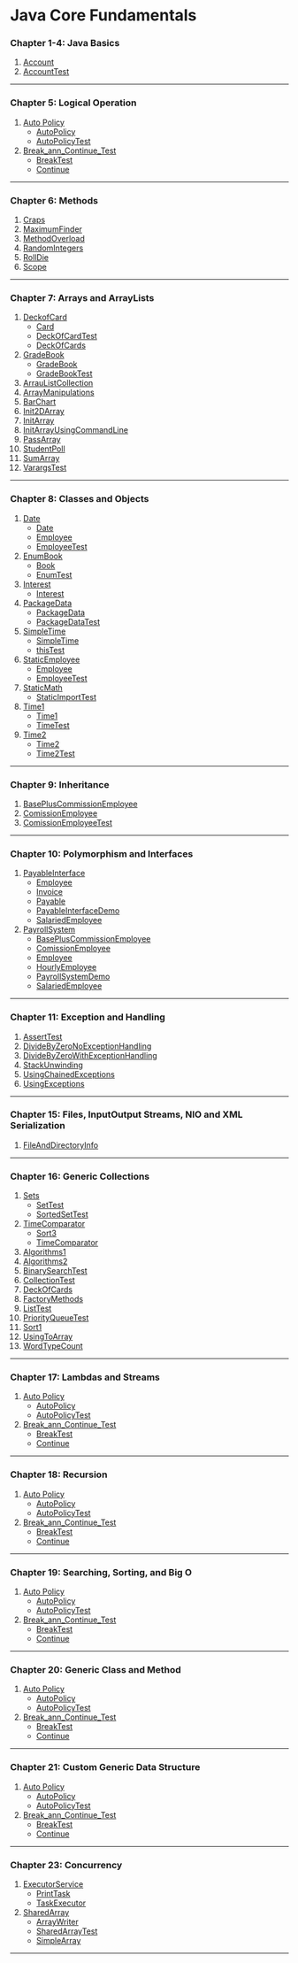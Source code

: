 # Java Core Fundamentals
### Chapter 1-4: Java Basics
1. [Account](https://github.com/henry226/Java-Core-Fundamentals/blob/master/Chapter1-4%20(Java%20Basics)/Account/Account.java)
2. [AccountTest](https://github.com/henry226/Java-Core-Fundamentals/blob/master/Chapter1-4%20(Java%20Basics)/Account/AccountTest.java)

---

### Chapter 5: Logical Operation
1. [Auto Policy](https://github.com/henry226/Java-Core-Fundamentals/tree/master/Chapter5%20(Logical%20Operators)/AutoPolicy)
    * [AutoPolicy](https://github.com/henry226/Java-Core-Fundamentals/blob/master/Chapter5%20(Logical%20Operators)/AutoPolicy/AutoPolicy.java)
    * [AutoPolicyTest](https://github.com/henry226/Java-Core-Fundamentals/blob/master/Chapter5%20(Logical%20Operators)/AutoPolicy/AutoPolicyTest.java)
2. [Break_ann_Continue_Test](https://github.com/henry226/Java-Core-Fundamentals/tree/master/Chapter5%20(Logical%20Operators)/Break_and_Continue_Test)
    * [BreakTest](https://github.com/henry226/Java-Core-Fundamentals/blob/master/Chapter5%20(Logical%20Operators)/Break_and_Continue_Test/BreakTest.java)
    * [Continue](https://github.com/henry226/Java-Core-Fundamentals/blob/master/Chapter5%20(Logical%20Operators)/Break_and_Continue_Test/ContinueTest.java)

---

### Chapter 6: Methods
1. [Craps](https://github.com/henry226/Java/blob/master/Chapter6%20(Methods)/Craps.java)
2. [MaximumFinder](https://github.com/henry226/Java/blob/master/Chapter6%20(Methods)/MaximumFinder.java)
3. [MethodOverload](https://github.com/henry226/Java/blob/master/Chapter6%20(Methods)/MethodOverload.java)
4. [RandomIntegers](https://github.com/henry226/Java/blob/master/Chapter6%20(Methods)/RandomIntegers.java)
5. [RollDie](https://github.com/henry226/Java/blob/master/Chapter6%20(Methods)/RollDie.java)
6. [Scope](https://github.com/henry226/Java/blob/master/Chapter6%20(Methods)/Scope.java)

---

### Chapter 7: Arrays and ArrayLists
1. [DeckofCard](https://github.com/henry226/Java/tree/master/Chapter7%20(Arrays%20and%20ArrayLists)/DeckofCard)
	* [Card](https://github.com/henry226/Java/blob/master/Chapter7%20(Arrays%20and%20ArrayLists)/DeckofCard/Card.java)
	* [DeckOfCardTest](https://github.com/henry226/Java/blob/master/Chapter7%20(Arrays%20and%20ArrayLists)/DeckofCard/DeckOfCardTest.java)
	* [DeckOfCards](https://github.com/henry226/Java/blob/master/Chapter7%20(Arrays%20and%20ArrayLists)/DeckofCard/DeckOfCards.java)
2. [GradeBook](https://github.com/henry226/Java/tree/master/Chapter7%20(Arrays%20and%20ArrayLists)/GradeBook)
	* [GradeBook](https://github.com/henry226/Java/blob/master/Chapter7%20(Arrays%20and%20ArrayLists)/GradeBook/GradeBook.java)
	* [GradeBookTest](https://github.com/henry226/Java/blob/master/Chapter7%20(Arrays%20and%20ArrayLists)/GradeBook/GradeBookTest.java)
3. [ArrauListCollection](https://github.com/henry226/Java/blob/master/Chapter7%20(Arrays%20and%20ArrayLists)/ArrauListCollection.java)
4. [ArrayManipulations](https://github.com/henry226/Java/blob/master/Chapter7%20(Arrays%20and%20ArrayLists)/ArrayManipulations.java)
5. [BarChart](https://github.com/henry226/Java/blob/master/Chapter7%20(Arrays%20and%20ArrayLists)/BarChart.java)
6. [Init2DArray](https://github.com/henry226/Java/blob/master/Chapter7%20(Arrays%20and%20ArrayLists)/Init2DArray.java)
7. [InitArray](https://github.com/henry226/Java/blob/master/Chapter7%20(Arrays%20and%20ArrayLists)/InitArray.java)
8. [InitArrayUsingCommandLine](https://github.com/henry226/Java/blob/master/Chapter7%20(Arrays%20and%20ArrayLists)/InitArrayUsingCommandLine.java)
9. [PassArray](https://github.com/henry226/Java/blob/master/Chapter7%20(Arrays%20and%20ArrayLists)/PassArray.java)
10. [StudentPoll](https://github.com/henry226/Java/blob/master/Chapter7%20(Arrays%20and%20ArrayLists)/StudentPoll.java)
11. [SumArray](https://github.com/henry226/Java/blob/master/Chapter7%20(Arrays%20and%20ArrayLists)/SumArray.java)
12. [VarargsTest](https://github.com/henry226/Java/blob/master/Chapter7%20(Arrays%20and%20ArrayLists)/VarargsTest.java)

---

### Chapter 8: Classes and Objects
1. [Date](https://github.com/henry226/Java/tree/master/Chapter8%20(Classes%20and%20Objects)/Date)
    * [Date](https://github.com/henry226/Java/blob/master/Chapter8%20(Classes%20and%20Objects)/Date/Date.java)
    * [Employee](https://github.com/henry226/Java/blob/master/Chapter8%20(Classes%20and%20Objects)/Date/Employee.java)
    * [EmployeeTest](https://github.com/henry226/Java/blob/master/Chapter8%20(Classes%20and%20Objects)/Date/EmployeeTest.java)
2. [EnumBook](https://github.com/henry226/Java/tree/master/Chapter8%20(Classes%20and%20Objects)/EnumBook)
    * [Book](https://github.com/henry226/Java/blob/master/Chapter8%20(Classes%20and%20Objects)/EnumBook/Book.java)
    * [EnumTest](https://github.com/henry226/Java/blob/master/Chapter8%20(Classes%20and%20Objects)/EnumBook/EnumTest.java)
3. [Interest](https://github.com/henry226/Java/tree/master/Chapter8%20(Classes%20and%20Objects)/Interest)
    * [Interest](https://github.com/henry226/Java/blob/master/Chapter8%20(Classes%20and%20Objects)/Interest/Interest.java)
4. [PackageData](https://github.com/henry226/Java/tree/master/Chapter8%20(Classes%20and%20Objects)/PackageData)
    * [PackageData](https://github.com/henry226/Java/blob/master/Chapter8%20(Classes%20and%20Objects)/PackageData/PackageDataTest.java)
    * [PackageDataTest ](https://github.com/henry226/Java-Core-Fundamentals/blob/master/Chapter5%20(Logical%20Operators)/Break_and_Continue_Test/ContinueTest.java)
5. [SimpleTime](https://github.com/henry226/Java/tree/master/Chapter8%20(Classes%20and%20Objects)/SimpleTime)
    * [SimpleTime](https://github.com/henry226/Java/blob/master/Chapter8%20(Classes%20and%20Objects)/SimpleTime/SimpleTime.java)
    * [thisTest](https://github.com/henry226/Java/blob/master/Chapter8%20(Classes%20and%20Objects)/SimpleTime/thisTest.java)
6. [StaticEmployee](https://github.com/henry226/Java-Core-Fundamentals/tree/master/Chapter5%20(Logical%20Operators)/Break_and_Continue_Test)
    * [Employee](https://github.com/henry226/Java/blob/master/Chapter8%20(Classes%20and%20Objects)/StaticEmployee/Employee.java)
    * [EmployeeTest](https://github.com/henry226/Java/blob/master/Chapter8%20(Classes%20and%20Objects)/StaticEmployee/EmployeeTest.java)
7. [StaticMath](https://github.com/henry226/Java-Core-Fundamentals/tree/master/Chapter5%20(Logical%20Operators)/Break_and_Continue_Test)
    * [StaticImportTest](https://github.com/henry226/Java/blob/master/Chapter8%20(Classes%20and%20Objects)/StaticMath/StaticImportTest.java)
8. [Time1](https://github.com/henry226/Java-Core-Fundamentals/tree/master/Chapter5%20(Logical%20Operators)/Break_and_Continue_Test)
    * [Time1](https://github.com/henry226/Java/blob/master/Chapter8%20(Classes%20and%20Objects)/Time1/Time1.java)
    * [TimeTest](https://github.com/henry226/Java/blob/master/Chapter8%20(Classes%20and%20Objects)/Time1/Time1Test.java)
9. [Time2](https://github.com/henry226/Java-Core-Fundamentals/tree/master/Chapter5%20(Logical%20Operators)/Break_and_Continue_Test)
    * [Time2](https://github.com/henry226/Java/blob/master/Chapter8%20(Classes%20and%20Objects)/Time2/Time2.java)
    * [Time2Test](https://github.com/henry226/Java/blob/master/Chapter8%20(Classes%20and%20Objects)/Time2/Time2Test.java)

---

### Chapter 9: Inheritance
1. [BasePlusCommissionEmployee](https://github.com/henry226/Java/blob/master/Chapter9%20(Inheritance)/BasePlusCommissionEmployee.java)
2. [ComissionEmployee](https://github.com/henry226/Java/blob/master/Chapter9%20(Inheritance)/ComissionEmployee.java)
3. [ComissionEmployeeTest](https://github.com/henry226/Java/blob/master/Chapter9%20(Inheritance)/ComissionEmployeeTest.java)

---

### Chapter 10: Polymorphism and Interfaces
1. [PayableInterface](https://github.com/henry226/Java/tree/master/Chapter10%20(Polymorphism%20and%20Interfaces)/PayableInterface)
    * [Employee](https://github.com/henry226/Java/blob/master/Chapter10%20(Polymorphism%20and%20Interfaces)/PayableInterface/Employee.java)
    * [Invoice](https://github.com/henry226/Java/blob/master/Chapter10%20(Polymorphism%20and%20Interfaces)/PayableInterface/Invoice.java)
	* [Payable](https://github.com/henry226/Java/blob/master/Chapter10%20(Polymorphism%20and%20Interfaces)/PayableInterface/Payable.java)
	* [PayableInterfaceDemo](https://github.com/henry226/Java/blob/master/Chapter10%20(Polymorphism%20and%20Interfaces)/PayableInterface/PayableInterfaceDemo.java)
	* [SalariedEmployee](https://github.com/henry226/Java/blob/master/Chapter10%20(Polymorphism%20and%20Interfaces)/PayableInterface/SalariedEmployee.java)
2. [PayrollSystem](https://github.com/henry226/Java-Core-Fundamentals/tree/master/Chapter5%20(Logical%20Operators)/Break_and_Continue_Test)
    * [BasePlusCommissionEmployee](https://github.com/henry226/Java/blob/master/Chapter10%20(Polymorphism%20and%20Interfaces)/PayrollSystem/BasePlusCommissionEmployee.java)
    * [ComissionEmployee](https://github.com/henry226/Java/blob/master/Chapter10%20(Polymorphism%20and%20Interfaces)/PayrollSystem/ComissionEmployee.java)
	* [Employee](https://github.com/henry226/Java/blob/master/Chapter10%20(Polymorphism%20and%20Interfaces)/PayrollSystem/Employee.java)
	* [HourlyEmployee](https://github.com/henry226/Java/blob/master/Chapter10%20(Polymorphism%20and%20Interfaces)/PayrollSystem/HourlyEmployee.java)
	* [PayrollSystemDemo](https://github.com/henry226/Java/blob/master/Chapter10%20(Polymorphism%20and%20Interfaces)/PayrollSystem/PayrollSystemDemo.java)
	* [SalariedEmployee](https://github.com/henry226/Java/blob/master/Chapter10%20(Polymorphism%20and%20Interfaces)/PayrollSystem/SalariedEmployee.java)

---

### Chapter 11: Exception and Handling
1. [AssertTest](https://github.com/henry226/Java/blob/master/Chapter11%20(Exception%20Handling)/AssertTest.java)
2. [DivideByZeroNoExceptionHandling](https://github.com/henry226/Java/blob/master/Chapter11%20(Exception%20Handling)/DivideByZeroNoExceptionHandling.java)
3. [DivideByZeroWithExceptionHandling](https://github.com/henry226/Java/blob/master/Chapter11%20(Exception%20Handling)/DivideByZeroWithExceptionHandling.java)
4. [StackUnwinding](https://github.com/henry226/Java/blob/master/Chapter11%20(Exception%20Handling)/StackUnwinding.java)
5. [UsingChainedExceptions](https://github.com/henry226/Java/blob/master/Chapter11%20(Exception%20Handling)/UsingChainedExceptions.java)
6. [UsingExceptions](https://github.com/henry226/Java/blob/master/Chapter11%20(Exception%20Handling)/UsingExceptions.java)

---

### Chapter 15: Files, InputOutput Streams, NIO and XML Serialization
1. [FileAndDirectoryInfo](https://github.com/henry226/Java/blob/master/Chapter15%20(Files%20-%20InputOutput%20Streams%20-%20NIO%20and%20XML%20Serialization)/FileAndDirectoryInfo.java)

---

### Chapter 16: Generic Collections
1. [Sets](https://github.com/henry226/Java/tree/master/Chapter16%20(Generic%20Collections)/Sets)
    * [SetTest](https://github.com/henry226/Java/blob/master/Chapter16%20(Generic%20Collections)/Sets/SetTest.java)
    * [SortedSetTest](https://github.com/henry226/Java/blob/master/Chapter16%20(Generic%20Collections)/Sets/SortedSetTest.java)
2. [TimeComparator](https://github.com/henry226/Java/tree/master/Chapter16%20(Generic%20Collections)/TimeComparator)
    * [Sort3](https://github.com/henry226/Java/blob/master/Chapter16%20(Generic%20Collections)/TimeComparator/Sort3.java)
    * [TimeComparator](https://github.com/henry226/Java/blob/master/Chapter16%20(Generic%20Collections)/TimeComparator/TimeComparator.java)
3. [Algorithms1](https://github.com/henry226/Java/blob/master/Chapter16%20(Generic%20Collections)/Algorithms1.java)
4. [Algorithms2](https://github.com/henry226/Java/blob/master/Chapter16%20(Generic%20Collections)/Algorithms2.java)
5. [BinarySearchTest](https://github.com/henry226/Java/blob/master/Chapter16%20(Generic%20Collections)/BinarySearchTest.java)
6. [CollectionTest](https://github.com/henry226/Java/blob/master/Chapter16%20(Generic%20Collections)/CollectionTest.java)
7. [DeckOfCards](https://github.com/henry226/Java/blob/master/Chapter16%20(Generic%20Collections)/DeckOfCards.java)
8. [FactoryMethods](https://github.com/henry226/Java/blob/master/Chapter16%20(Generic%20Collections)/FactoryMethods.java)
9. [ListTest](https://github.com/henry226/Java/blob/master/Chapter16%20(Generic%20Collections)/ListTest.java)
10. [PriorityQueueTest](https://github.com/henry226/Java/blob/master/Chapter16%20(Generic%20Collections)/PriorityQueueTest.java)
11. [Sort1](https://github.com/henry226/Java/blob/master/Chapter16%20(Generic%20Collections)/Sort1.java)
12. [UsingToArray](https://github.com/henry226/Java/blob/master/Chapter16%20(Generic%20Collections)/UsingToArray.java)
13. [WordTypeCount](https://github.com/henry226/Java/blob/master/Chapter16%20(Generic%20Collections)/WordTypeCount.java)

---

### Chapter 17: Lambdas and Streams
1. [Auto Policy](https://github.com/henry226/Java-Core-Fundamentals/tree/master/Chapter5%20(Logical%20Operators)/AutoPolicy)
    * [AutoPolicy](https://github.com/henry226/Java-Core-Fundamentals/blob/master/Chapter5%20(Logical%20Operators)/AutoPolicy/AutoPolicy.java)
    * [AutoPolicyTest](https://github.com/henry226/Java-Core-Fundamentals/blob/master/Chapter5%20(Logical%20Operators)/AutoPolicy/AutoPolicyTest.java)
2. [Break_ann_Continue_Test](https://github.com/henry226/Java-Core-Fundamentals/tree/master/Chapter5%20(Logical%20Operators)/Break_and_Continue_Test)
    * [BreakTest](https://github.com/henry226/Java-Core-Fundamentals/blob/master/Chapter5%20(Logical%20Operators)/Break_and_Continue_Test/BreakTest.java)
    * [Continue](https://github.com/henry226/Java-Core-Fundamentals/blob/master/Chapter5%20(Logical%20Operators)/Break_and_Continue_Test/ContinueTest.java)

---

### Chapter 18: Recursion
1. [Auto Policy](https://github.com/henry226/Java-Core-Fundamentals/tree/master/Chapter5%20(Logical%20Operators)/AutoPolicy)
    * [AutoPolicy](https://github.com/henry226/Java-Core-Fundamentals/blob/master/Chapter5%20(Logical%20Operators)/AutoPolicy/AutoPolicy.java)
    * [AutoPolicyTest](https://github.com/henry226/Java-Core-Fundamentals/blob/master/Chapter5%20(Logical%20Operators)/AutoPolicy/AutoPolicyTest.java)
2. [Break_ann_Continue_Test](https://github.com/henry226/Java-Core-Fundamentals/tree/master/Chapter5%20(Logical%20Operators)/Break_and_Continue_Test)
    * [BreakTest](https://github.com/henry226/Java-Core-Fundamentals/blob/master/Chapter5%20(Logical%20Operators)/Break_and_Continue_Test/BreakTest.java)
    * [Continue](https://github.com/henry226/Java-Core-Fundamentals/blob/master/Chapter5%20(Logical%20Operators)/Break_and_Continue_Test/ContinueTest.java)

---

### Chapter 19: Searching, Sorting, and Big O
1. [Auto Policy](https://github.com/henry226/Java-Core-Fundamentals/tree/master/Chapter5%20(Logical%20Operators)/AutoPolicy)
    * [AutoPolicy](https://github.com/henry226/Java-Core-Fundamentals/blob/master/Chapter5%20(Logical%20Operators)/AutoPolicy/AutoPolicy.java)
    * [AutoPolicyTest](https://github.com/henry226/Java-Core-Fundamentals/blob/master/Chapter5%20(Logical%20Operators)/AutoPolicy/AutoPolicyTest.java)
2. [Break_ann_Continue_Test](https://github.com/henry226/Java-Core-Fundamentals/tree/master/Chapter5%20(Logical%20Operators)/Break_and_Continue_Test)
    * [BreakTest](https://github.com/henry226/Java-Core-Fundamentals/blob/master/Chapter5%20(Logical%20Operators)/Break_and_Continue_Test/BreakTest.java)
    * [Continue](https://github.com/henry226/Java-Core-Fundamentals/blob/master/Chapter5%20(Logical%20Operators)/Break_and_Continue_Test/ContinueTest.java)

---

### Chapter 20: Generic Class and Method
1. [Auto Policy](https://github.com/henry226/Java-Core-Fundamentals/tree/master/Chapter5%20(Logical%20Operators)/AutoPolicy)
    * [AutoPolicy](https://github.com/henry226/Java-Core-Fundamentals/blob/master/Chapter5%20(Logical%20Operators)/AutoPolicy/AutoPolicy.java)
    * [AutoPolicyTest](https://github.com/henry226/Java-Core-Fundamentals/blob/master/Chapter5%20(Logical%20Operators)/AutoPolicy/AutoPolicyTest.java)
2. [Break_ann_Continue_Test](https://github.com/henry226/Java-Core-Fundamentals/tree/master/Chapter5%20(Logical%20Operators)/Break_and_Continue_Test)
    * [BreakTest](https://github.com/henry226/Java-Core-Fundamentals/blob/master/Chapter5%20(Logical%20Operators)/Break_and_Continue_Test/BreakTest.java)
    * [Continue](https://github.com/henry226/Java-Core-Fundamentals/blob/master/Chapter5%20(Logical%20Operators)/Break_and_Continue_Test/ContinueTest.java)

---

### Chapter 21: Custom Generic Data Structure
1. [Auto Policy](https://github.com/henry226/Java-Core-Fundamentals/tree/master/Chapter5%20(Logical%20Operators)/AutoPolicy)
    * [AutoPolicy](https://github.com/henry226/Java-Core-Fundamentals/blob/master/Chapter5%20(Logical%20Operators)/AutoPolicy/AutoPolicy.java)
    * [AutoPolicyTest](https://github.com/henry226/Java-Core-Fundamentals/blob/master/Chapter5%20(Logical%20Operators)/AutoPolicy/AutoPolicyTest.java)
2. [Break_ann_Continue_Test](https://github.com/henry226/Java-Core-Fundamentals/tree/master/Chapter5%20(Logical%20Operators)/Break_and_Continue_Test)
    * [BreakTest](https://github.com/henry226/Java-Core-Fundamentals/blob/master/Chapter5%20(Logical%20Operators)/Break_and_Continue_Test/BreakTest.java)
    * [Continue](https://github.com/henry226/Java-Core-Fundamentals/blob/master/Chapter5%20(Logical%20Operators)/Break_and_Continue_Test/ContinueTest.java)

---

### Chapter 23: Concurrency
1. [ExecutorService](https://github.com/henry226/Java/tree/master/Chapter23%20(Concurrency)/ExecutorService)
    * [PrintTask](https://github.com/henry226/Java/blob/master/Chapter23%20(Concurrency)/ExecutorService/PrintTask.java)
    * [TaskExecutor](https://github.com/henry226/Java/blob/master/Chapter23%20(Concurrency)/ExecutorService/TaskExecutor.java)
2. [SharedArray](https://github.com/henry226/Java/tree/master/Chapter23%20(Concurrency)/SharedArray)
    * [ArrayWriter](https://github.com/henry226/Java/blob/master/Chapter23%20(Concurrency)/SharedArray/ArrayWriter.java)
    * [SharedArrayTest](https://github.com/henry226/Java/blob/master/Chapter23%20(Concurrency)/SharedArray/SharedArrayTest.java)
    * [SimpleArray](https://github.com/henry226/Java/blob/master/Chapter23%20(Concurrency)/SharedArray/SimpleArray.java)

---